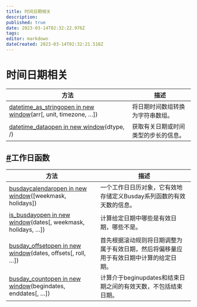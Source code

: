 ```yaml
---
title: 时间日期相关
description: 
published: true
date: 2023-03-14T02:32:22.976Z
tags: 
editor: markdown
dateCreated: 2023-03-14T02:32:21.518Z
---
```


# 时间日期相关

| 方法                                                         | 描述                                 |
| ------------------------------------------------------------ | ------------------------------------ |
| [datetime_as_stringopen in new window](https://numpy.org/devdocs/reference/generated/numpy.datetime_as_string.html#numpy.datetime_as_string)(arr[, unit, timezone, …]) | 将日期时间数组转换为字符串数组。     |
| [datetime_dataopen in new window](https://numpy.org/devdocs/reference/generated/numpy.datetime_data.html#numpy.datetime_data)(dtype, /) | 获取有关日期或时间类型的步长的信息。 |

## [#](https://www.numpy.org.cn/reference/routines/datetime.html#工作日函数)工作日函数

| 方法                                                         | 描述                                                         |
| ------------------------------------------------------------ | ------------------------------------------------------------ |
| [busdaycalendaropen in new window](https://numpy.org/devdocs/reference/generated/numpy.busdaycalendar.html#numpy.busdaycalendar)([weekmask, holidays]) | 一个工作日日历对象，它有效地存储定义Busday系列函数的有效天数的信息。 |
| [is_busdayopen in new window](https://numpy.org/devdocs/reference/generated/numpy.is_busday.html#numpy.is_busday)(dates[, weekmask, holidays, …]) | 计算给定日期中哪些是有效日期，哪些不是。                     |
| [busday_offsetopen in new window](https://numpy.org/devdocs/reference/generated/numpy.busday_offset.html#numpy.busday_offset)(dates, offsets[, roll, …]) | 首先根据滚动规则将日期调整为属于有效日期，然后将偏移量应用于有效日期中计算的给定日期。 |
| [busday_countopen in new window](https://numpy.org/devdocs/reference/generated/numpy.busday_count.html#numpy.busday_count)(begindates, enddates[, …]) | 计算介于beginupdates和结束日期之间的有效天数，不包括结束日期。 |

